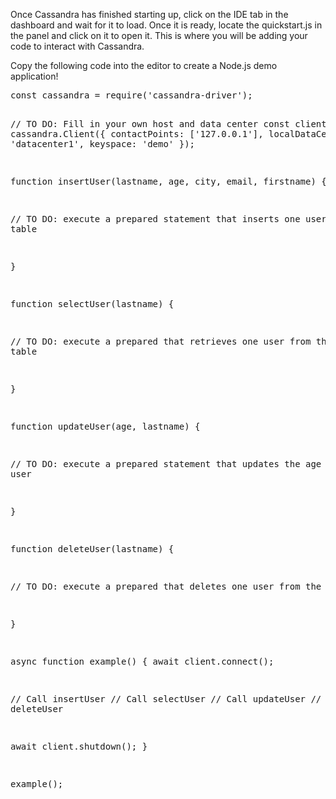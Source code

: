 Once Cassandra has  finished starting up, click on the IDE tab in the dashboard and wait for it to load. Once it is ready, locate the quickstart.js in the panel and click on it to open it. This is where you will be adding your code to interact with Cassandra.

<p>Copy the following code into the editor to create a Node.js demo application!</p>
<pre class="file" data-filename="quick.js" data-target="replace">const cassandra = require('cassandra-driver');

// TO DO: Fill in your own host and data center
const client = new cassandra.Client({
  contactPoints: ['127.0.0.1'],
  localDataCenter: 'datacenter1',
  keyspace: 'demo'
});

function insertUser(lastname, age, city, email, firstname) {

  // TO DO: execute a prepared statement that inserts one user into the table

}

function selectUser(lastname) {

  // TO DO: execute a prepared that retrieves one user from the table

}

function updateUser(age, lastname) {

  // TO DO: execute a prepared statement that updates the age of one user

}

function deleteUser(lastname) {

  // TO DO: execute a prepared that deletes one user from the table

}

async function example() {
  await client.connect();

  // Call insertUser
  // Call selectUser
  // Call updateUser
  // Call deleteUser
  
  await client.shutdown();
}

example();

</pre>
